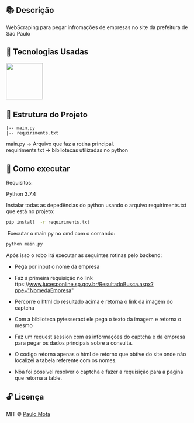 ## 📚  Descrição 

WebScraping para pegar infromações de empresas no site da prefeitura de São Paulo

## 🚀 Tecnologias Usadas 

<img src="https://user-images.githubusercontent.com/18649504/66262823-725cd600-e7be-11e9-9cea-ea14305079db.png" width = "100">

## 📌 Estrutura do Projeto 
    |-- main.py
    |-- requiriments.txt
    
main.py -> Arquivo que  faz a rotina principal.
<br>
requiriments.txt -> bibliotecas utilizadas no python 
<br>

## 📢 Como executar

Requisitos:

Python 3.7.4<br>

Instalar todas as depedências do python usando o arquivo requiriments.txt que está no projeto:  

```bash 
pip install  -r requiriments.txt
 ```  
 Executar o main.py no cmd com o comando:

```bash 
python main.py
 ```  
Após isso o robo irá executar as seguintes rotinas pelo backend:

- Pega por input o nome da empresa

- Faz a primeira requisição no link ttps://www.jucesponline.sp.gov.br/ResultadoBusca.aspx?ppe="NomedaEmpresa"

- Percorre o html do resultado acima e retorna o link da imagem do captcha

- Com a biblioteca pytesseract ele pega o texto da imagem e retorna o mesmo

- Faz um request session com as informações do captcha e da empresa para pegar os dados principais sobre a consulta.

- O codigo retorna apenas o html de retorno que obtive do site onde não localizei a tabela referente com os nomes.


- Nõa foi possivel resolver o captcha e fazer a requisição para a pagina que retorna a table. 
## 🔓 Licença 
MIT © [Paulo Mota](https://www.linkedin.com/in/paulo-mota-955218a2/)
